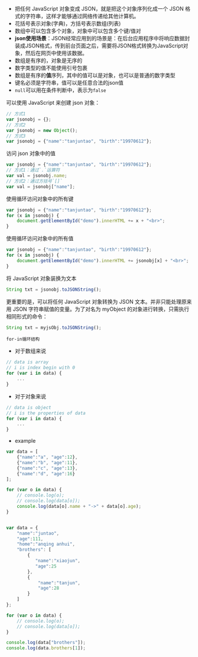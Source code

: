 * 把任何 JavaScript 对象变成 JSON，就是把这个对象序列化成一个 JSON 格式的字符串，这样才能够通过网络传递给其他计算机。
* 花括号表示对象(字典)，方括号表示数组(列表)
* 数组中可以包含多个对象，对象中可以包含多个键/值对
* **json使用场景**：JSON经常应用到的场景是：在后台应用程序中将响应数据封装成JSON格式，传到前台页面之后，需要将JSON格式转换为JavaScript对象，然后在网页中使用该数据。
* 数组是有序的，对象是无序的
* 数字类型的值不能使用引号包裹
* 数组是有序的**值**序列，其中的值可以是对象，也可以是普通的数字类型
* 键名必须是字符串，值可以是任意合法的json值
* `null`可以用在条件判断中，表示为`false`


可以使用 JavaScript 来创建 json 对象：
``` javascript
// 方式1
var jsonobj = {};
// 方式2
var jsonobj = new Object();
// 方式3
var jsonobj = {"name":"tanjuntao", "birth":"19970612"};
```


访问 json 对象中的值
``` javascript
var jsonobj = {"name":"tanjuntao", "birth":"19970612"};
// 方式1：通过`.`运算符
var val = jsonobj.name;
// 方式2：通过方括号`[]`
var val = jsonobj["name"];
```

使用循环访问对象中的所有键
``` javascript
var jsonobj = {"name":"tanjuntao", "birth":"19970612"};
for (x in jsonobj) {
    document.getElementById("demo").innerHTML += x + "<br>";
}
```
使用循环访问对象中的所有值
``` javascript
var jsonobj = {"name":"tanjuntao", "birth":"19970612"};
for (x in jsonobj) {
    document.getElementById("demo").innerHTML += jsonobj[x] + "<br>";
}
```

将 JavaScript 对象装换为文本
``` javascript
String txt = jsonobj.toJSONString();
```
更重要的是，可以将任何 JavaScript 对象转换为 JSON 文本。并非只能处理原来用 JSON 字符串赋值的变量。为了对名为 myObject 的对象进行转换，只需执行相同形式的命令：
``` javascript
String txt = myjsObj.toJSONString();
```

`for-in循环结构`
* 对于数组来说
``` javascript
// data is array
// i is index begin with 0
for (var i in data) {
    ...
}
```

* 对于对象来说
``` javascript
// data is object
// i is the properties of data
for (var i in data) {
    ...
}
```
* example
``` javascript
var data = [
    {"name":"a", "age":12},
    {"name":"b", "age":11},
    {"name":"c", "age":13},
    {"name":"d", "age":16}
];

for (var o in data) {
    // console.log(o);
    // console.log(data[o]);
    console.log(data[o].name + "->" + data[o].age);
}


var data = {
    "name":"juntao",
    "age":111,
    "home":"anqing anhui",
    "brothers": [
        {
           "name":"xiaojun",
           "age":25
        },
        {
            "name":"tanjun",
            "age":28
        }
    ]
};

for (var o in data) {
    // console.log(o);
    // console.log(data[o]);
}

console.log(data["brothers"]);
console.log(data.brothers[1]);
```
